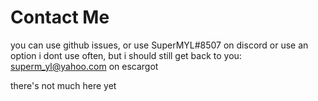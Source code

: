 
# Contact Me
you can use github issues, or use SuperMYL#8507 on discord
or use an option i dont use often, but i should still get back to you: superm_yl@yahoo.com on escargot



there's not much here yet
